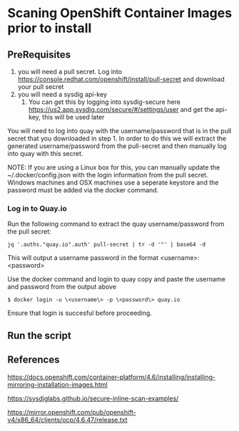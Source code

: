 # Scaning OpenShift Container Images prior to install 

## PreRequisites

1) you will need a pull secret. Log into https://console.redhat.com/openshift/install/pull-secret and download your pull secret
2) you will need a sysdig api-key
   1) You can get this by logging into sysdig-secure here https://us2.app.sysdig.com/secure/#/settings/user and get the api-key, this will be used later

You will need to log into quay with the username/password that is in the pull secret that you downloaded in step 1. In order to do this we will extract the generated username/password from the pull-secret and then manually log into quay with this secret. 

NOTE: If you are using a Linux box for this, you can manually update the ~/.docker/config.json with the login information from the pull secret. Windows machines and OSX machines use a seperate keystore and the password must be added via the docker command.

### Log in to Quay.io

Run the following command to extract the quay username/password from the pull secret:

```
jq '.auths."quay.io".auth' pull-secret | tr -d '"' | base64 -d
```

This will output a username password in the format \<username\>:\<password\>

Use the docker command and login to quay copy and paste the username and password from the output above

```
$ docker login -u \<username\> -p \<password\> quay.io
```

Ensure that login is succesful before proceeding.

## Run the script



## References
https://docs.openshift.com/container-platform/4.6/installing/installing-mirroring-installation-images.html

https://sysdiglabs.github.io/secure-inline-scan-examples/

https://mirror.openshift.com/pub/openshift-v4/x86_64/clients/ocp/4.6.47/release.txt
